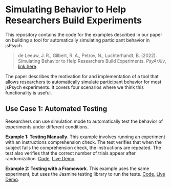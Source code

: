 # Simulating Behavior to Help Researchers Build Experiments

This repository contains the code for the examples described in our paper on building a tool for automatically simulating participant behavior in jsPsych.

> de Leeuw, J. R., Gilbert, R. A., Petrov, N., Luchterhandt, B. (2022). Simulating Behavior to Help Researchers Build Experiments. *PsyArXiv*, [link here](#).

The paper describes the motivation for and implementation of a tool that allows researchers to automatically simulate participant behavior for most jsPsych experiments. It covers four scenarios where we think this functionality is useful.

## Use Case 1: Automated Testing

Researchers can use simulation mode to automatically test the behavior of experiments under different conditions.

**Example 1: Testing Manually**. This example involves running an experiment with an instructions comprehension check. The test verifies that when the subject fails the comprehension check, the instructions are repeated. The test also verifies that the correct number of trials appear after randomization. [Code](), [Live Demo]().

**Example 2: Testing with a Framework**. This example uses the same experiment, but uses the Jasmine testing library to run the tests. [Code](), [Live Demo]().

